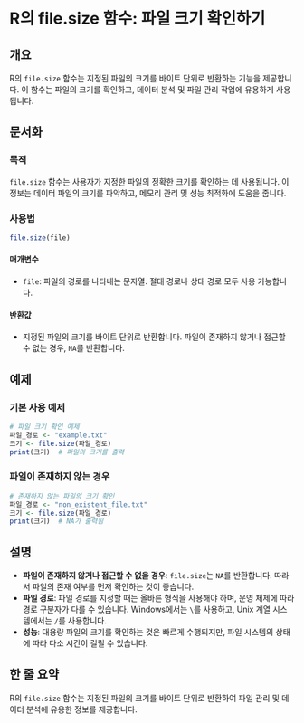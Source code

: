 <!--
Meta Description: # R의 file.size 함수: 파일 크기 확인하기 ## 개요 R의 `file.size` 함수는 지정된 파일의 크기를 바이트 단위로 반환하는 기능을 제공합니다. 이 함수는 파일의 크기를 확인하고, 데이터 분석 및 파일 관리 작업에 유용하게 사용됩니다. ## 문서화 #...
Meta Keywords: 파일의, file, size, 크기를, 함수는
-->

# R의 file.size 함수: 파일 크기 확인하기

## 개요
R의 `file.size` 함수는 지정된 파일의 크기를 바이트 단위로 반환하는 기능을 제공합니다. 이 함수는 파일의 크기를 확인하고, 데이터 분석 및 파일 관리 작업에 유용하게 사용됩니다.

## 문서화
### 목적
`file.size` 함수는 사용자가 지정한 파일의 정확한 크기를 확인하는 데 사용됩니다. 이 정보는 데이터 파일의 크기를 파악하고, 메모리 관리 및 성능 최적화에 도움을 줍니다.

### 사용법
```R
file.size(file)
```

#### 매개변수
- `file`: 파일의 경로를 나타내는 문자열. 절대 경로나 상대 경로 모두 사용 가능합니다.

#### 반환값
- 지정된 파일의 크기를 바이트 단위로 반환합니다. 파일이 존재하지 않거나 접근할 수 없는 경우, `NA`를 반환합니다.

## 예제
### 기본 사용 예제
```R
# 파일 크기 확인 예제
파일_경로 <- "example.txt"
크기 <- file.size(파일_경로)
print(크기)  # 파일의 크기를 출력
```

### 파일이 존재하지 않는 경우
```R
# 존재하지 않는 파일의 크기 확인
파일_경로 <- "non_existent_file.txt"
크기 <- file.size(파일_경로)
print(크기)  # NA가 출력됨
```

## 설명
- **파일이 존재하지 않거나 접근할 수 없을 경우**: `file.size`는 `NA`를 반환합니다. 따라서 파일의 존재 여부를 먼저 확인하는 것이 좋습니다.
- **파일 경로**: 파일 경로를 지정할 때는 올바른 형식을 사용해야 하며, 운영 체제에 따라 경로 구분자가 다를 수 있습니다. Windows에서는 `\`를 사용하고, Unix 계열 시스템에서는 `/`를 사용합니다.
- **성능**: 대용량 파일의 크기를 확인하는 것은 빠르게 수행되지만, 파일 시스템의 상태에 따라 다소 시간이 걸릴 수 있습니다.

## 한 줄 요약
R의 `file.size` 함수는 지정된 파일의 크기를 바이트 단위로 반환하여 파일 관리 및 데이터 분석에 유용한 정보를 제공합니다.